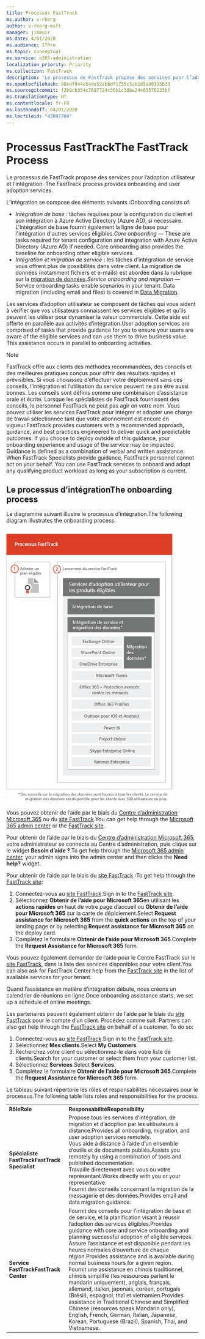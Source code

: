 ```yaml
---
title: Processus FastTrack
ms.author: v-rberg
author: v-rberg-msft
manager: jimmuir
ms.date: 4/01/2020
ms.audience: ITPro
ms.topic: conceptual
ms.service: o365-administration
localization_priority: Priority
ms.collection: FastTrack
description: 'Le processus de FastTrack propose des services pour l’adoption utilisateur et l’intégration. '
ms.openlocfilehash: 98e4f944e54de52ebbdf1755c5ab185a80395b33
ms.sourcegitcommit: f2b9cb334c7687724c36b1c38ba24463576233bf
ms.translationtype: HT
ms.contentlocale: fr-FR
ms.lasthandoff: 04/01/2020
ms.locfileid: "43097704"
---
```

# <a name="the-fasttrack-process"></a><span data-ttu-id="ae6b9-103">Processus FastTrack</span><span class="sxs-lookup"><span data-stu-id="ae6b9-103">The FastTrack Process</span></span>

<span data-ttu-id="ae6b9-104">Le processus de FastTrack propose des services pour l’adoption utilisateur et l’intégration. </span><span class="sxs-lookup"><span data-stu-id="ae6b9-104">The FastTrack process provides onboarding and user adoption services.</span></span> 
  
<span data-ttu-id="ae6b9-105">L’intégration se compose des éléments suivants :</span><span class="sxs-lookup"><span data-stu-id="ae6b9-105">Onboarding consists of:</span></span>
  
- <span data-ttu-id="ae6b9-p101">*Intégration de base* : tâches requises pour la configuration du client et son intégration à Azure Active Directory (Azure AD), si nécessaire. L'intégration de base fournit également la ligne de base pour l'intégration d'autres services éligibles.</span><span class="sxs-lookup"><span data-stu-id="ae6b9-p101">*Core onboarding* — These are tasks required for tenant configuration and integration with Azure Active Directory (Azure AD) if needed. Core onboarding also provides the baseline for onboarding other eligible services.</span></span> 
- <span data-ttu-id="ae6b9-p102">*Intégration et migration de service* : les tâches d’intégration de service vous offrent plus de possibilités dans votre client. La migration de données (notamment fichiers et e-mails) est abordée dans la rubrique sur la [migration de données](O365-data-migration.md).</span><span class="sxs-lookup"><span data-stu-id="ae6b9-p102">*Service onboarding and migration* — Service onboarding tasks enable scenarios in your tenant. Data migration (including email and files) is covered in [Data Migration](O365-data-migration.md).</span></span> 
    
<span data-ttu-id="ae6b9-p103">Les services d’adoption utilisateur se composent de tâches qui vous aident à vérifier que vos utilisateurs connaissent les services éligibles et qu’ils peuvent les utiliser pour dynamiser la valeur commerciale. Cette aide est offerte en parallèle aux activités d’intégration.</span><span class="sxs-lookup"><span data-stu-id="ae6b9-p103">User adoption services are comprised of tasks that provide guidance for you to ensure your users are aware of the eligible services and can use them to drive business value. This assistance occurs in parallel to onboarding activities.</span></span>
  
> [!NOTE]
> <span data-ttu-id="ae6b9-p104">FastTrack offre aux clients des méthodes recommandées, des conseils et des meilleures pratiques conçus pour offrir des résultats rapides et prévisibles. Si vous choisissez d’effectuer votre déploiement sans ces conseils, l’intégration et l’utilisation du service peuvent ne pas être aussi bonnes. Les conseils sont définis comme une combinaison d’assistance orale et écrite. Lorsque les spécialistes de FastTrack fournissent des conseils, le personnel FastTrack ne peut pas agir en votre nom. Vous pouvez utiliser les services FastTrack pour intégrer et adopter une charge de travail sélectionnée tant que votre abonnement est encore en vigueur.</span><span class="sxs-lookup"><span data-stu-id="ae6b9-p104">FastTrack provides customers with a recommended approach, guidance, and best practices engineered to deliver quick and predictable outcomes. If you choose to deploy outside of this guidance, your onboarding experience and usage of the service may be impacted. Guidance is defined as a combination of verbal and written assistance. When FastTrack Specialists provide guidance, FastTrack personnel cannot act on your behalf. You can use FastTrack services to onboard and adopt any qualifying product workload as long as your subscription is current.</span></span> 
  
## <a name="the-onboarding-process"></a><span data-ttu-id="ae6b9-117">Le processus d’intégration</span><span class="sxs-lookup"><span data-stu-id="ae6b9-117">The onboarding process</span></span>

<span data-ttu-id="ae6b9-118">Le diagramme suivant illustre le processus d’intégration.</span><span class="sxs-lookup"><span data-stu-id="ae6b9-118">The following diagram illustrates the onboarding process.</span></span>
  
![Chronologie pour l’utilisation du service d’intégration](media/O365-Onboarding-Timeline.png)
  
<span data-ttu-id="ae6b9-120">Vous pouvez obtenir de l’aide par le biais du [Centre d’administration Microsoft 365](https://go.microsoft.com/fwlink/?linkid=2032704) ou du [site FastTrack](https://go.microsoft.com/fwlink/?linkid=780698).</span><span class="sxs-lookup"><span data-stu-id="ae6b9-120">You can get help through the [Microsoft 365 admin center](https://go.microsoft.com/fwlink/?linkid=2032704) or the [FastTrack site](https://go.microsoft.com/fwlink/?linkid=780698).</span></span> 

<span data-ttu-id="ae6b9-121">Pour obtenir de l’aide par le biais du [Centre d’administration Microsoft 365](https://go.microsoft.com/fwlink/?linkid=2032704), votre administrateur se connecte au Centre d’administration, puis clique sur le widget **Besoin d’aide ?**.</span><span class="sxs-lookup"><span data-stu-id="ae6b9-121">To get help through the [Microsoft 365 admin center](https://go.microsoft.com/fwlink/?linkid=2032704), your admin signs into the admin center and then clicks the **Need help?** widget.</span></span> 

<span data-ttu-id="ae6b9-122">Pour obtenir de l’aide par le biais du [site FastTrack](https://go.microsoft.com/fwlink/?linkid=780698) :</span><span class="sxs-lookup"><span data-stu-id="ae6b9-122">To get help through the [FastTrack site](https://go.microsoft.com/fwlink/?linkid=780698):</span></span> 
1.    <span data-ttu-id="ae6b9-123">Connectez-vous au [site FastTrack](https://go.microsoft.com/fwlink/?linkid=780698).</span><span class="sxs-lookup"><span data-stu-id="ae6b9-123">Sign in to the [FastTrack site](https://go.microsoft.com/fwlink/?linkid=780698).</span></span> 
2.    <span data-ttu-id="ae6b9-124">Sélectionnez **Obtenir de l’aide pour Microsoft 365**en utilisant les **actions rapides** en haut de votre page d’accueil ou **Obtenir de l’aide pour Microsoft 365** sur la carte de déploiement.</span><span class="sxs-lookup"><span data-stu-id="ae6b9-124">Select **Request assistance for Microsoft 365** from the **quick actions** on the top of your landing page or by selecting **Request assistance for Microsoft 365** on the deploy card.</span></span>
3.    <span data-ttu-id="ae6b9-125">Complétez le formulaire **Obtenir de l’aide pour Microsoft 365**.</span><span class="sxs-lookup"><span data-stu-id="ae6b9-125">Complete the **Request Assistance for Microsoft 365** form.</span></span> 
  
 <span data-ttu-id="ae6b9-126">Vous pouvez également demander de l’aide pour le Centre FastTrack sur le [site FastTrack](https://go.microsoft.com/fwlink/?linkid=780698), dans la liste des services disponibles pour votre client.</span><span class="sxs-lookup"><span data-stu-id="ae6b9-126">You can also ask for FastTrack Center help from the [FastTrack site](https://go.microsoft.com/fwlink/?linkid=780698) in the list of available services for your tenant.</span></span> 
    
 <span data-ttu-id="ae6b9-127">Quand l’assistance en matière d’intégration débute, nous créons un calendrier de réunions en ligne.</span><span class="sxs-lookup"><span data-stu-id="ae6b9-127">Once onboarding assistance starts, we set up a schedule of online meetings.</span></span>
    
<span data-ttu-id="ae6b9-p105">Les partenaires peuvent également obtenir de l’aide par le biais du [site FastTrack](https://go.microsoft.com/fwlink/?linkid=780698) pour le compte d’un client. Procédez comme suit :</span><span class="sxs-lookup"><span data-stu-id="ae6b9-p105">Partners can also get help through the [FastTrack site](https://go.microsoft.com/fwlink/?linkid=780698) on behalf of a customer. To do so:</span></span>
1.    <span data-ttu-id="ae6b9-130">Connectez-vous au [site FastTrack](https://go.microsoft.com/fwlink/?linkid=780698).</span><span class="sxs-lookup"><span data-stu-id="ae6b9-130">Sign in to the [FastTrack site](https://go.microsoft.com/fwlink/?linkid=780698).</span></span> 
2.    <span data-ttu-id="ae6b9-131">Sélectionnez **Mes clients**.</span><span class="sxs-lookup"><span data-stu-id="ae6b9-131">Select **My Customers**.</span></span>
3.    <span data-ttu-id="ae6b9-132">Recherchez votre client ou sélectionnez-le dans votre liste de clients.</span><span class="sxs-lookup"><span data-stu-id="ae6b9-132">Search for your customer or select them from your customer list.</span></span>
4.    <span data-ttu-id="ae6b9-133">Sélectionnez **Services**.</span><span class="sxs-lookup"><span data-stu-id="ae6b9-133">Select **Services**.</span></span>
5.    <span data-ttu-id="ae6b9-134">Complétez le formulaire **Obtenir de l’aide pour Microsoft 365**.</span><span class="sxs-lookup"><span data-stu-id="ae6b9-134">Complete the **Request Assistance for Microsoft 365** form.</span></span> 

<span data-ttu-id="ae6b9-135">Le tableau suivant répertorie les rôles et responsabilités nécessaires pour le processus.</span><span class="sxs-lookup"><span data-stu-id="ae6b9-135">The following table lists roles and responsibilities for the process.</span></span>
    
|||
|:-----|:-----|
|<span data-ttu-id="ae6b9-136">**Rôle**</span><span class="sxs-lookup"><span data-stu-id="ae6b9-136">**Role**</span></span> <br/> |<span data-ttu-id="ae6b9-137">**Responsabilité**</span><span class="sxs-lookup"><span data-stu-id="ae6b9-137">**Responsibility**</span></span> <br/> |
|<span data-ttu-id="ae6b9-138">**Spécialiste FastTrack**</span><span class="sxs-lookup"><span data-stu-id="ae6b9-138">**FastTrack Specialist**</span></span> <br/> |<span data-ttu-id="ae6b9-139">Propose tous les services d’intégration, de migration et d’adoption par les utilisateurs à distance.</span><span class="sxs-lookup"><span data-stu-id="ae6b9-139">Provides all onboarding, migration, and user adoption services remotely.</span></span>  <br/> <span data-ttu-id="ae6b9-140">Vous aide à distance à l’aide d’un ensemble d’outils et de documents publiés.</span><span class="sxs-lookup"><span data-stu-id="ae6b9-140">Assists you remotely by using a combination of tools and published documentation.</span></span> <br/> <span data-ttu-id="ae6b9-141">Travaille directement avec vous ou votre représentant.</span><span class="sxs-lookup"><span data-stu-id="ae6b9-141">Works directly with you or your representative.</span></span> <br/> <span data-ttu-id="ae6b9-142">Fournit des conseils concernant la migration de la messagerie et des données.</span><span class="sxs-lookup"><span data-stu-id="ae6b9-142">Provides email and data migration guidance.</span></span>|
|<span data-ttu-id="ae6b9-143">**Service FastTrack**</span><span class="sxs-lookup"><span data-stu-id="ae6b9-143">**FastTrack Center**</span></span>  <br/> |<span data-ttu-id="ae6b9-144">Fournit des conseils pour l’intégration de base et de service, et la planification visant à réussir l’adoption des services éligibles.</span><span class="sxs-lookup"><span data-stu-id="ae6b9-144">Provides guidance with core and service onboarding and planning successful adoption of eligible services.</span></span>  <br/> <span data-ttu-id="ae6b9-145">Assure l’assistance et est disponible pendant les heures normales d’ouverture de chaque région.</span><span class="sxs-lookup"><span data-stu-id="ae6b9-145">Provides assistance and is available during normal business hours for a given region.</span></span> <br/> <span data-ttu-id="ae6b9-146">Fournit une assistance en chinois traditionnel, chinois simplifié (les ressources parlent le mandarin uniquement), anglais, français, allemand, italien, japonais, coréen, portugais (Brésil), espagnol, thaï et vietnamien.</span><span class="sxs-lookup"><span data-stu-id="ae6b9-146">Provides assistance in Traditional Chinese and Simplified Chinese (resources speak Mandarin only), English, French, German, Italian, Japanese, Korean, Portuguese (Brazil), Spanish, Thai, and Vietnamese.</span></span>|
